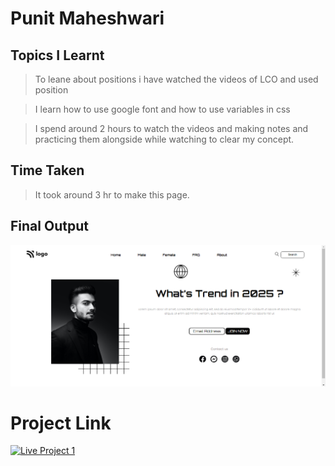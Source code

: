 # Punit Maheshwari
## Topics I Learnt

> To leane about positions i have watched the videos of LCO and used position

> I learn how to use google font and how to use variables in css

> I spend around 2 hours to watch the videos and making notes and practicing them alongside while watching to clear my concept.

## Time Taken

> It took around 3 hr to make this page.

## Final Output

![Project image](/live_project_ss_1.png "Project one screenshot")

# Project Link
[![Live Project 1](https://img.shields.io/badge/Project%201-Netlify-green)](www.google.com "google")




